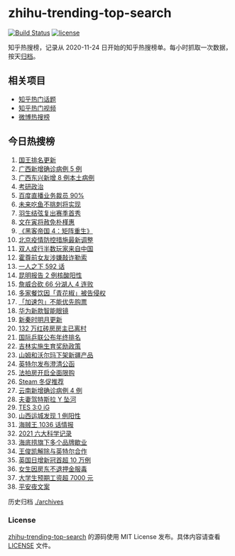 # zhihu-trending-top-search

[![Build Status](https://github.com/justjavac/zhihu-trending-top-search/workflows/ci/badge.svg?branch=main)](https://github.com/justjavac/zhihu-trending-top-search/actions)
[![license](https://img.shields.io/github/license/justjavac/zhihu-trending-top-search)](https://github.com/justjavac/zhihu-trending-top-search/blob/main/LICENSE)

知乎热搜榜，记录从 2020-11-24 日开始的知乎热搜榜单。每小时抓取一次数据，按天[归档](./archives)。

## 相关项目

- [知乎热门话题](https://github.com/justjavac/zhihu-trending-hot-questions)
- [知乎热门视频](https://github.com/justjavac/zhihu-trending-hot-video)
- [微博热搜榜](https://github.com/justjavac/weibo-trending-hot-search)

## 今日热搜榜

<!-- BEGIN -->
<!-- 最后更新时间 Sat Dec 25 2021 18:14:28 GMT+0800 (China Standard Time) -->

1. [国王排名更新](https://www.zhihu.com/search?q=国王排名)
1. [广西新增确诊病例 5 例](https://www.zhihu.com/search?q=广西疫情)
1. [广西东兴新增 8 例本土病例](https://www.zhihu.com/search?q=广西疫情)
1. [考研政治](https://www.zhihu.com/search?q=考研政治)
1. [百度直播业务裁员 90%](https://www.zhihu.com/search?q=百度裁员)
1. [未来吃鱼不挑刺将实现](https://www.zhihu.com/search?q=鱼刺基因)
1. [羽生结弦复出赛季首秀](https://www.zhihu.com/search?q=羽生结弦)
1. [文在寅将赦免朴槿惠](https://www.zhihu.com/search?q=朴槿惠)
1. [《黑客帝国 4：矩阵重生》](https://www.zhihu.com/search?q=黑客帝国4)
1. [北京疫情防控措施最新调整](https://www.zhihu.com/search?q=北京疫情防控措施)
1. [双人成行半数玩家来自中国](https://www.zhihu.com/search?q=双人成行)
1. [霍尊前女友涉嫌敲诈勒索](https://www.zhihu.com/search?q=霍尊前女友)
1. [一人之下 592 话](https://www.zhihu.com/search?q=一人之下)
1. [昆明报告 2 例核酸阳性](https://www.zhihu.com/search?q=昆明疫情)
1. [詹威合砍 66 分湖人 4 连败](https://www.zhihu.com/search?q=湖人)
1. [多家餐饮因「青花椒」被告侵权](https://www.zhihu.com/search?q=青花椒)
1. [「加速包」不能优先购票](https://www.zhihu.com/search?q=加速包)
1. [华为新款智能眼镜](https://www.zhihu.com/search?q=华为智能眼镜)
1. [新秦时明月更新](https://www.zhihu.com/search?q=新秦时明月)
1. [132 万红砖房房主已离村](https://www.zhihu.com/search?q=132万红砖房)
1. [国际乒联公布年终排名](https://www.zhihu.com/search?q=乒乓球世界排名)
1. [吉林实施生育奖励政策](https://www.zhihu.com/search?q=吉林生育奖励政策)
1. [山姆和沃尔玛下架新疆产品](https://www.zhihu.com/search?q=山姆下架新疆产品)
1. [英特尔发布澄清公函](https://www.zhihu.com/search?q=英特尔)
1. [法拍房开启全面限购](https://www.zhihu.com/search?q=法拍房)
1. [Steam 冬促推荐](https://www.zhihu.com/search?q=Steam)
1. [云南新增确诊病例 4 例](https://www.zhihu.com/search?q=云南疫情)
1. [夫妻驾特斯拉 Y 坠河](https://www.zhihu.com/search?q=特斯拉坠河)
1. [TES 3:0 iG](https://www.zhihu.com/search?q=tes)
1. [山西运城发现 1 例阳性](https://www.zhihu.com/search?q=山西疫情)
1. [海贼王 1036 话情报](https://www.zhihu.com/search?q=海贼王)
1. [2021 六大科学记录](https://www.zhihu.com/search?q=六大科学记录)
1. [海底捞旗下多个品牌歇业](https://www.zhihu.com/search?q=海底捞)
1. [王俊凯解除与英特尔合作](https://www.zhihu.com/search?q=王俊凯与英特尔解约)
1. [英国日增新冠首超 10 万例](https://www.zhihu.com/search?q=英国疫情)
1. [女生因房东不退押金服毒](https://www.zhihu.com/search?q=大三女生服毒身亡)
1. [大学生预期工资超 7000 元](https://www.zhihu.com/search?q=大学生预期工资)
1. [平安夜文案](https://www.zhihu.com/search?q=平安夜)

<!-- END -->

历史归档 [./archives](./archives)

### License

[zhihu-trending-top-search](https://github.com/justjavac/zhihu-trending-top-search)
的源码使用 MIT License 发布。具体内容请查看 [LICENSE](./LICENSE) 文件。
